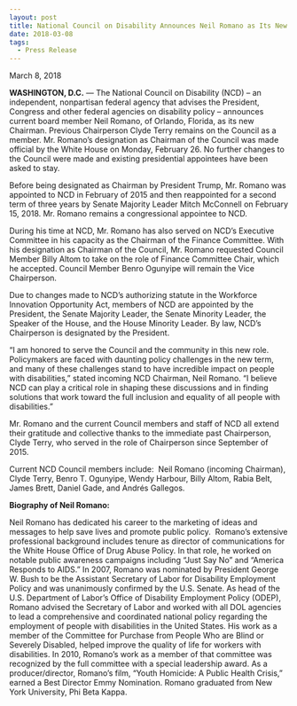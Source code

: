 ```yaml
---
layout: post
title: National Council on Disability Announces Neil Romano as Its New Chairman
date: 2018-03-08
tags:
  - Press Release
---
```


March 8, 2018

**WASHINGTON, D.C.** — The National Council on Disability (NCD) – an independent, nonpartisan federal agency that advises the President, Congress and other federal agencies on disability policy – announces current board member Neil Romano, of Orlando, Florida, as its new Chairman. Previous Chairperson Clyde Terry remains on the Council as a member. Mr. Romano’s designation as Chairman of the Council was made official by the White House on Monday, February 26. No further changes to the Council were made and existing presidential appointees have been asked to stay.

Before being designated as Chairman by President Trump, Mr. Romano was appointed to NCD in February of 2015 and then reappointed for a second term of three years by Senate Majority Leader Mitch McConnell on February 15, 2018. Mr. Romano remains a congressional appointee to NCD.

During his time at NCD, Mr. Romano has also served on NCD’s Executive Committee in his capacity as the Chairman of the Finance Committee. With his designation as Chairman of the Council, Mr. Romano requested Council Member Billy Altom to take on the role of Finance Committee Chair, which he accepted. Council Member Benro Ogunyipe will remain the Vice Chairperson.

Due to changes made to NCD’s authorizing statute in the Workforce Innovation Opportunity Act, members of NCD are appointed by the President, the Senate Majority Leader, the Senate Minority Leader, the Speaker of the House, and the House Minority Leader. By law, NCD’s Chairperson is designated by the President.

“I am honored to serve the Council and the community in this new role. Policymakers are faced with daunting policy challenges in the new term, and many of these challenges stand to have incredible impact on people with disabilities,” stated incoming NCD Chairman, Neil Romano. “I believe NCD can play a critical role in shaping these discussions and in finding solutions that work toward the full inclusion and equality of all people with disabilities.”

Mr. Romano and the current Council members and staff of NCD all extend their gratitude and collective thanks to the immediate past Chairperson, Clyde Terry, who served in the role of Chairperson since September of 2015.

Current NCD Council members include:  Neil Romano (incoming Chairman), Clyde Terry, Benro T. Ogunyipe, Wendy Harbour, Billy Altom, Rabia Belt, James Brett, Daniel Gade, and Andrés Gallegos.

**Biography of Neil Romano:**

Neil Romano has dedicated his career to the marketing of ideas and messages to help save lives and promote public policy.  Romano’s extensive professional background includes tenure as director of communications for the White House Office of Drug Abuse Policy. In that role, he worked on notable public awareness campaigns including “Just Say No” and “America Responds to AIDS.” In 2007, Romano was nominated by President George W. Bush to be the Assistant Secretary of Labor for Disability Employment Policy and was unanimously confirmed by the U.S. Senate. As head of the U.S. Department of Labor’s Office of Disability Employment Policy (ODEP), Romano advised the Secretary of Labor and worked with all DOL agencies to lead a comprehensive and coordinated national policy regarding the employment of people with disabilities in the United States. His work as a member of the Committee for Purchase from People Who are Blind or Severely Disabled, helped improve the quality of life for workers with disabilities. In 2010, Romano’s work as a member of that committee was recognized by the full committee with a special leadership award. As a producer/director, Romano’s film, “Youth Homicide: A Public Health Crisis,” earned a Best Director Emmy Nomination. Romano graduated from New York University, Phi Beta Kappa.

